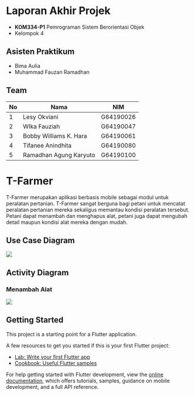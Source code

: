 # Laporan Akhir Projek
- **KOM334-P1** Pemrograman Sistem Berorientasi Objek
- Kelompok 4

## Asisten Praktikum
- Bima Aulia
- Muhammad Fauzan Ramadhan

## Team
<table>
  <thead>
      <th>No</th>
      <th>Nama</th>
      <th>NIM</th>
  </thead>
  
  <tbody>
    <tr>
      <td>1</td>
      <td>Lesy Okviani</td>
      <td>G64190026</td>
     </tr> 
    <tr>
      <td>2</td>
      <td>WIka Fauziah</td>
      <td>G64190047</td>
    </tr> 
    <tr>
      <td>3</td>
      <td>Bobby Williams K. Hara</td>
      <td>G64190061</td>
    </tr>
    <tr>
      <td>4</td>
      <td>Tifanee Anindhita</td>
      <td>G64190080</td>
    </tr>
    <tr>
      <td>5</td>
      <td>Ramadhan Agung Karyuto</td>
      <td>G64190100</td>
     </tr>
    </tbody>
</table> 


# T-Farmer

T-Farmer merupakan aplikasi berbasis mobile sebagai modul untuk peralatan pertanian. T-Farmer sangat berguna bagi petani untuk mencatat peralatan pertanian mereka sekaligus memantau kondisi peralatan tersebut. Petani dapat menambah dan menghapus alat, petani juga dapat mengubah detail maupun kondisi alat mereka dengan mudah.

## Use Case Diagram

<img src="https://drive.google.com/file/d/1OxzPFlh2Rod0lFHjI200WXNgUzKLZz4o/view?usp=sharing">

## Activity Diagram

### Menambah Alat

<img src="https://drive.google.com/file/d/1UJX2MizoeLoZkleNq7sJgr8ixBF7tIYJ/view?usp=sharing">

## Getting Started

This project is a starting point for a Flutter application.

A few resources to get you started if this is your first Flutter project:

- [Lab: Write your first Flutter app](https://docs.flutter.dev/get-started/codelab)
- [Cookbook: Useful Flutter samples](https://docs.flutter.dev/cookbook)

For help getting started with Flutter development, view the
[online documentation](https://docs.flutter.dev/), which offers tutorials,
samples, guidance on mobile development, and a full API reference.
